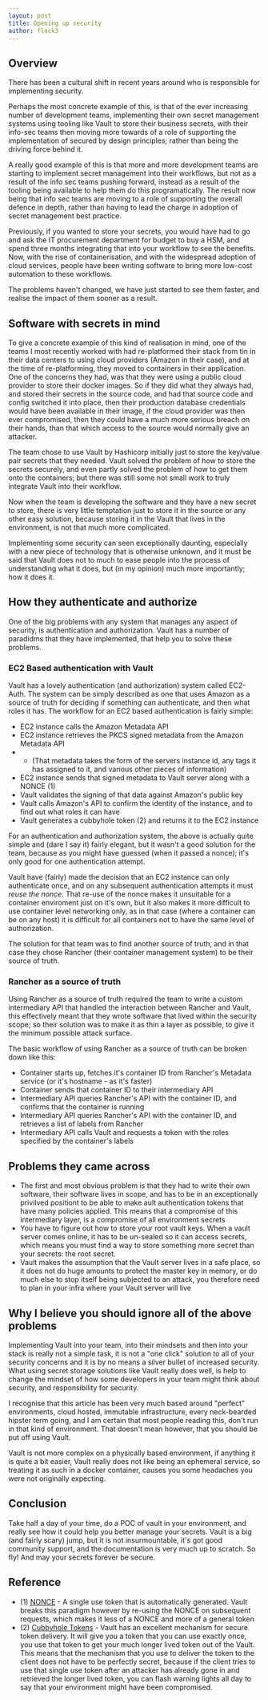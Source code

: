 ```yaml
---
layout: post
title: Opening up security
author: flock3
---
```


## Overview

There has been a cultural shift in recent years around who is responsible for implementing security.

Perhaps the most concrete example of this, is that of the ever increasing number of development teams, implementing 
their own secret management systems using tooling like Vault to store their business secrets, with their info-sec teams then moving
more towards of a role of supporting the implementation of secured by design principles; rather than being the driving force behind it.

A really good example of this is that more and more development teams are starting to implement secret management into their workflows, but not as a result of the info sec teams pushing forward, instead as a result of the tooling being available to help them do this programatically.  The result now being that info sec teams are moving to a role of supporting the overall defence in depth, rather than having to lead the charge in adoption of secret management best practice.

Previously, if you wanted to store your secrets, you would have had to go and ask the IT procurement department for budget to buy a HSM, and spend three months integrating that into your workflow to see the benefits. Now, with the rise of containerisation, and with the widespread adoption of
cloud services, people have been writing software to bring more low-cost automation to these workflows. 

The problems haven't changed, we have just started to see them faster, and realise the impact of them sooner as a result.

## Software with secrets in mind

To give a concrete example of this kind of realisation in mind, one of the teams I most recently worked with had re-platformed their stack
from tin in their data centers to using cloud providers (Amazon in their case), and at the time of re-platforming, they moved to containers in
their application.  One of the concerns they had, was that they were using a public cloud provider to store their docker images. So if they
did what they always had, and stored their secrets in the source code, and had that source code and config switched it into place, then their 
production database credentials would have been available in their image, if the cloud provider was then ever compromised, then they could 
have a much more serious breach on their hands, than that which access to the source would normally give an attacker.

The team chose to use Vault by Hashicorp initially just to store the key/value pair secrets that they needed. Vault solved the problem of 
how to store the secrets securely, and even partly solved the problem of how to get them onto the containers; but there was still some not small
work to truly integrate Vault into their workflow.

Now when the team is developing the software and they have a new secret to store, there is very little temptation just to store it in the source
or any other easy solution, because storing it in the Vault that lives in the environment, is not that much more complicated.

Implementing some security can seen exceptionally daunting, especially with a new piece of technology that is otherwise unknown, and it must be said
that Vault does not to much to ease people into the process of understanding what it does, but (in my opinion) much more importantly; how it does it.

## How they authenticate and authorize

One of the big problems with any system that manages any aspect of security, is authentication and authorization. Vault has a number of paradidms 
that they have implemented, that help you to solve these problems.

### EC2 Based authentication with Vault

Vault has a lovely authentication (and authorization) system called EC2-Auth. The system can be simply described as one that uses Amazon
as a source of truth for deciding if something can authenticate, and then what roles it has.  The workflow for an EC2 based authentication is fairly simple:

* EC2 instance calls the Amazon Metadata API 
* EC2 instance retrieves the PKCS signed metadata from the Amazon Metadata API
* * (That metadata takes the form of the servers instance id, any tags it has assigned to it, and various other pieces of information)
* EC2 instance sends that signed metadata to Vault server along with a NONCE (1)
* Vault validates the signing of that data against Amazon's public key 
* Vault calls Amazon's API to confirm the identity of the instance, and to find out what roles it can have
* Vault generates a cubbyhole token (2) and returns it to the EC2 instance

For an authentication and authorization system, the above is actually quite simple and (dare I say it) fairly elegant, but it wasn't a good solution for the 
team, because as you might have guessed (when it passed a nonce); it's only good for one authentication attempt.

Vault have (fairly) made the decision that an EC2 instance can only authenticate once, and on any subsequent authentication attempts it must _reuse the nonce_.
That re-use of the nonce makes it unsuitable for a container enviroment just on it's own, but it also makes it more difficult to use container level networking
only, as in that case (where a container can be on any host) it is difficult for all containers not to have the same level of authorization.

The solution for that team was to find another source of truth, and in that case they chose Rancher (their container management system) to be their source of truth.

### Rancher as a source of truth

Using Rancher as a source of truth required the team to write a custom intermediary API that handled the interaction between Rancher and Vault, this effectively meant
that they wrote software that lived within the security scope; so their solution was to make it as thin a layer as possible, to give it the minimum possible
attack surface.

The basic workflow of using Rancher as a source of truth can be broken down like this:

* Container starts up, fetches it's container ID from Rancher's Metadata service (or it's hostname - as it's faster)
* Container sends that container ID to their intermediary API
* Intermediary API queries Rancher's API with the container ID, and confirms that the container is running
* Intermediary API queries Rancher's API with the container ID, and retrieves a list of labels from Rancher
* Intermediary API calls Vault and requests a token with the roles specified by the container's labels

## Problems they came across

* The first and most obvious problem is that they had to write their own software, their software lives in scope, and has to be in an exceptionally privilved positiont to be able to make ault authentication tokens that have many policies applied.  This means that a compromise of this intermediary layer, is a compromise of all environment secrets
* You have to figure out how to store your root vault keys. When a vault server comes online, it has to be un-sealed so it can access secrets, which means you must find a way to store something more secret than your secrets: the root secret.
* Vault makes the assumption that the Vault server lives in a safe place, so it does not do huge amounts to protect the master key in memory, or do much else to stop itself being subjected to an attack, you therefore need to plan in your infra where your Vault server will live



## Why I believe you should ignore all of the above problems

Implementing Vault into your team, into their mindsets and then into your stack is really not a simple task, it is not a "one click" solution to all of your security concerns
and it is by no means a silver bullet of increased security.  What using secret storage solutions like Vault really does well, is help to change the mindset of how some developers
in your team might think about security, and responsibility for security. 

I recognise that this article has been very much based around "perfect" environments, cloud hosted, immutable infrastructure, every neck-bearded hipster term going, and I am certain that most people reading this, don't run in that kind of environment.  That doesn't mean however, that you should be put off using Vault.

Vault is not more complex on a physically based environment, if anything it is quite a bit easier, Vault really does not like being an ephemeral service, so treating it as such in a docker container, causes you some headaches you were not originally expecting.


## Conclusion

Take half a day of your time, do a POC of vault in your environment, and really see how it could help you better manage your secrets.  Vault is a big (and fairly scary) jump, but it is not insurmountable, it's got good community support, and the documentation is very much up to scratch.  So fly! And may your secrets forever be secure.


## Reference

* (1) [NONCE](https://en.wikipedia.org/wiki/Cryptographic_nonce) - A single use token that is automatically generated.  Vault breaks this paradigm however by re-using the NONCE on subsequent requests, which makes it less of a NONCE and more of a general token
* (2) [Cubbyhole Tokens](https://www.vaultproject.io/docs/concepts/response-wrapping.html) - Vault has an excellent mechanism for secure token delivery.  It will give you a token that you can use exactly once, you use that token to get your much longer lived token out of the Vault.  This means that the mechanism that you use to deliver the token to the client does not have to be perfectly secret, because if the client tries to use that single use token after an attacker has already gone in and retrieved the longer lived token, you can flash warning lights all day to say that your environment might have been compromised.
